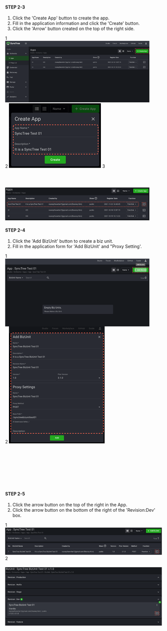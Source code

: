 #### STEP 2-3

1. Click the 'Create App' button to create the app.
2. Fill in the application information and click the 'Create' button.
3. Click the 'Arrow' button created on the top of the right side.

<div class='img-container' style='width:92%;'>
    <span style='top: 29px;right: -37px;'>1</span>
    <img src='../../img/howtouse/step2-3-1.png' style='' />
    <span style='top: 167px;right: 61px;z-index: 1;'>2</span>
    <img src='../../img/howtouse/step2-3-2.png' class='abs' style='top: 147px;right: -9%;'/>
    <span style='bottom: 65px;right: -30px;'>3</span>
    <img src='../../img/howtouse/step2-3-3.png' style='margin-top:60px'/>
</div>

#### STEP 2-4

1. Click the 'Add BizUnit' button to create a biz unit.
2. Fill in the application form for 'Add BizUnit' and "Proxy Setting'.

<div class='img-container' style='width:92%;margin-bottom: 150px;'>
    <span style='top: 35px;right: -37px;'>1</span>
    <img src='../../img/howtouse/step2-4-1.png' style='margin-right: 20px;vertical-align: top;' />
    <span style='top: 135px;right: -22px;z-index: 1;'>2</span>
    <img src='../../img/howtouse/step2-4-2.png' class='abs' style='right: -61px;top: 113px;'/>
</div>

#### STEP 2-5

1. Click the arrow button on the top of the right in the App.
2. Click the arrow button on the bottom of the right of the 'Revision:Dev' box.

<div class='img-container'>
    <span style='top: 65px;right: 5px;'>1</span>
    <img src='../../img/howtouse/step2-5-1.png' style='' />
    <span style='bottom: 84px;right: 5px;'>2</span>
    <img src='../../img/howtouse/step2-5-2.png' style='margin-top: 20px;
'/>
</div>
